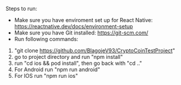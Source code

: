 Steps to run:

- Make sure you have enviroment set up for React Native: https://reactnative.dev/docs/environment-setup
- Make sure you have Git installed: https://git-scm.com/
- Run following commands:
 1. "git clone  https://github.com/BlagojeV93/CryptoCoinTestProject"
 2. go to project directory and run "npm install"
 3. run "cd ios && pod install", then go back with "cd .."
 4. For Android run "npm run android"
 5. For IOS run "npm run ios"